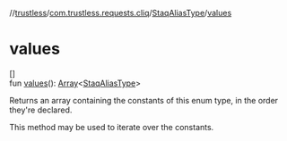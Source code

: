 //[trustless](../../../index.md)/[com.trustless.requests.cliq](../index.md)/[StaqAliasType](index.md)/[values](values.md)

# values

[]\
fun [values](values.md)(): [Array](https://kotlinlang.org/api/latest/jvm/stdlib/kotlin/-array/index.html)&lt;[StaqAliasType](index.md)&gt;

Returns an array containing the constants of this enum type, in the order they're declared.

This method may be used to iterate over the constants.
